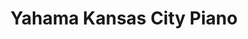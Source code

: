 ---
title: "Yahama Kansas City Piano"
url: /overland-park/yahama-kansas-city-piano/
shop: musical instrument
---